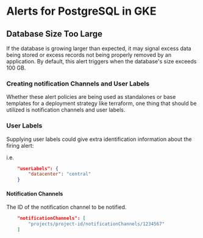# Alerts for PostgreSQL in GKE

## Database Size Too Large
If the database is growing larger than expected, it may signal excess data being stored or excess records not being properly removed by an application.
By default, this alert triggers when the database's size exceeds 100 GB.


### Creating notification Channels and User Labels

Whether these alert policies are being used as standalones or base templates for a deployment strategy like terraform, one thing that should be utilized is notification channels and user labels.

### User Labels

Supplying user labels could give extra identification information about the firing alert:

i.e.

```json
    "userLabels": {
        "datacenter": "central"
    }
```

#### Notification Channels

The ID of the notification channel to be notified.

```json
    "notificationChannels": [
        "projects/project-id/notificationChannels/1234567"
    ]
```

